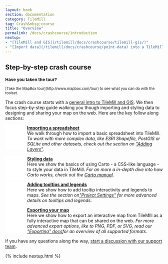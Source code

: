 ```yaml
---
layout: book
section: documentation
category: TileMill
tag: Crash&nbsp;course
title: "Overview"
permalink: /docs/crashcourse/introduction
nextup:
- "[TileMill and GIS](/tilemill/docs/crashcourse/tilemill-gis/)"
- "[Import data](/tilemill/docs/crashcourse/point-data) into a TileMill project."
---
```


<style type='text/css'>

.summary p {
  }

.summary .icon { 
  width: 60px;
  height: 60px;
  display: block;
  float: left;
  padding: 10px 10px 10px 0;
  }

#icon1 { background: white url('/tilemill/assets/pages/docs-intro.png') 0px 13px no-repeat;}
#icon2 { background: white url('/tilemill/assets/pages/docs-intro.png') -166px 13px no-repeat;}
#icon3 { background: white url('/tilemill/assets/pages/docs-intro.png') -336px 13px no-repeat;}
#icon4 { background: white url('/tilemill/assets/pages/docs-intro.png') -507px 13px no-repeat;}

</style>


## Step-by-step crash course

<small class='note' markdown='1'>
<h3>Have you taken the tour?</h3>
[Take the MapBox tour](http://www.mapbox.com/tour) to see what you can do with the toolset.
</small>

The crash course starts with a [general intro to TileMill and GIS](/tilemill/docs/crashcourse/tilemill-gis). We then focus step-by-step guide walking you though importing and styling data to designing and sharing your map on the web. Here are the key follow along sections: 


<div class='summary'>
	
  <p><span class='icon' id='icon1'> </span><strong><a href='/tilemill/docs/crashcourse/point-data'>Importing a spreadsheet</a></strong><br /> We walk through how to import a basic spreadsheet into TileMill. <em>To work with more complex data, like ESRI Shapefile, PostGIS or SQLite and other datasets, check out the section on <a href="/tilemill/docs/manual/adding-layers/">"Adding Layers"</a>.</em></p> 

  <p><span class='icon' id='icon2'> </span><strong><a href='/tilemill/docs/crashcourse/styling'>Styling data</a></strong><br /> Here we show the basics of using Carto - a CSS-like language - to style your data in TileMill. <em>For an more a in-depth dive into how Carto works, check out the <a href="/tilemill/docs/manual/carto">Carto manual</a></em>.</p> 

  <p><span class='icon' id='icon3'> </span><strong><a href='/tilemill/docs/crashcourse/tooltips'>Adding tooltips and legends</a></strong><br /> Here we show how to add tooltip interactivity and legends to maps. <em>See the section on<a href="/tilemill/docs/manual/project-settings">"Project Settings"</a> for more advanced details on tooltips and legends.</em> </p> 

  <p><span class='icon' id='icon4'> </span><strong><a href='/tilemill/docs/crashcourse/exporting/'>Exporting your map</a></strong><br /> Here we show how to export an interactive map from TileMIll as a fully interactive map that can be shared on the web. <em>For more advanced export options, like to PNG, PDF, or SVG, read our <a href="/tilemill/docs/manual/exporting/">"Exporting" docs</a>for an overview of all supported formats.</em></p> 

</div>

If you have any questions along the way, [start a discussion with our support team](http://support.mapbox.com).

{% include nextup.html %}
